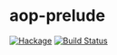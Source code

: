 # aop-prelude

[![Hackage](https://img.shields.io/hackage/v/aop-prelude.svg)](https://hackage.haskell.org/package/aop-prelude) [![Build Status](https://secure.travis-ci.org/cutsea110/aop-prelude.png?branch=master)](http://travis-ci.org/cutsea110/aop-prelude)
